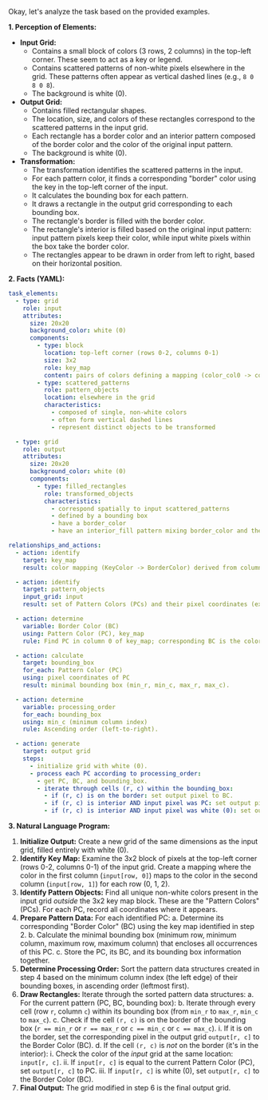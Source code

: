 Okay, let's analyze the task based on the provided examples.

**1. Perception of Elements:**

*   **Input Grid:**
    *   Contains a small block of colors (3 rows, 2 columns) in the top-left corner. These seem to act as a key or legend.
    *   Contains scattered patterns of non-white pixels elsewhere in the grid. These patterns often appear as vertical dashed lines (e.g., `8 0 8 0 8`).
    *   The background is white (0).
*   **Output Grid:**
    *   Contains filled rectangular shapes.
    *   The location, size, and colors of these rectangles correspond to the scattered patterns in the input grid.
    *   Each rectangle has a border color and an interior pattern composed of the border color and the color of the original input pattern.
    *   The background is white (0).
*   **Transformation:**
    *   The transformation identifies the scattered patterns in the input.
    *   For each pattern color, it finds a corresponding "border" color using the key in the top-left corner of the input.
    *   It calculates the bounding box for each pattern.
    *   It draws a rectangle in the output grid corresponding to each bounding box.
    *   The rectangle's border is filled with the border color.
    *   The rectangle's interior is filled based on the original input pattern: input pattern pixels keep their color, while input white pixels within the box take the border color.
    *   The rectangles appear to be drawn in order from left to right, based on their horizontal position.

**2. Facts (YAML):**


```yaml
task_elements:
  - type: grid
    role: input
    attributes:
      size: 20x20
      background_color: white (0)
      components:
        - type: block
          location: top-left corner (rows 0-2, columns 0-1)
          size: 3x2
          role: key_map
          content: pairs of colors defining a mapping (color_col0 -> color_col1)
        - type: scattered_patterns
          role: pattern_objects
          location: elsewhere in the grid
          characteristics:
            - composed of single, non-white colors
            - often form vertical dashed lines
            - represent distinct objects to be transformed

  - type: grid
    role: output
    attributes:
      size: 20x20
      background_color: white (0)
      components:
        - type: filled_rectangles
          role: transformed_objects
          characteristics:
            - correspond spatially to input scattered_patterns
            - defined by a bounding box
            - have a border_color
            - have an interior_fill pattern mixing border_color and the original pattern_color

relationships_and_actions:
  - action: identify
    target: key_map
    result: color mapping (KeyColor -> BorderColor) derived from column 0 to column 1 within the 3x2 block.

  - action: identify
    target: pattern_objects
    input_grid: input
    result: set of Pattern Colors (PCs) and their pixel coordinates (excluding key_map area).

  - action: determine
    variable: Border Color (BC)
    using: Pattern Color (PC), key_map
    rule: Find PC in column 0 of key_map; corresponding BC is the color in column 1 of the same row.

  - action: calculate
    target: bounding_box
    for_each: Pattern Color (PC)
    using: pixel coordinates of PC
    result: minimal bounding box (min_r, min_c, max_r, max_c).

  - action: determine
    variable: processing_order
    for_each: bounding_box
    using: min_c (minimum column index)
    rule: Ascending order (left-to-right).

  - action: generate
    target: output grid
    steps:
      - initialize grid with white (0).
      - process each PC according to processing_order:
        - get PC, BC, and bounding_box.
        - iterate through cells (r, c) within the bounding_box:
          - if (r, c) is on the border: set output pixel to BC.
          - if (r, c) is interior AND input pixel was PC: set output pixel to PC.
          - if (r, c) is interior AND input pixel was white (0): set output pixel to BC.
```


**3. Natural Language Program:**

1.  **Initialize Output:** Create a new grid of the same dimensions as the input grid, filled entirely with white (0).
2.  **Identify Key Map:** Examine the 3x2 block of pixels at the top-left corner (rows 0-2, columns 0-1) of the input grid. Create a mapping where the color in the first column (`input[row, 0]`) maps to the color in the second column (`input[row, 1]`) for each row (0, 1, 2).
3.  **Identify Pattern Objects:** Find all unique non-white colors present in the input grid *outside* the 3x2 key map block. These are the "Pattern Colors" (PCs). For each PC, record all coordinates where it appears.
4.  **Prepare Pattern Data:** For each identified PC:
    a.  Determine its corresponding "Border Color" (BC) using the key map identified in step 2.
    b.  Calculate the minimal bounding box (minimum row, minimum column, maximum row, maximum column) that encloses all occurrences of this PC.
    c.  Store the PC, its BC, and its bounding box information together.
5.  **Determine Processing Order:** Sort the pattern data structures created in step 4 based on the minimum column index (the left edge) of their bounding boxes, in ascending order (leftmost first).
6.  **Draw Rectangles:** Iterate through the sorted pattern data structures:
    a.  For the current pattern (PC, BC, bounding box):
    b.  Iterate through every cell (row `r`, column `c`) within its bounding box (from `min_r` to `max_r`, `min_c` to `max_c`).
    c.  Check if the cell `(r, c)` is on the border of the bounding box (`r == min_r` or `r == max_r` or `c == min_c` or `c == max_c`).
        i.  If it is on the border, set the corresponding pixel in the output grid `output[r, c]` to the Border Color (BC).
    d.  If the cell `(r, c)` is *not* on the border (it's in the interior):
        i.  Check the color of the *input* grid at the same location: `input[r, c]`.
        ii. If `input[r, c]` is equal to the current Pattern Color (PC), set `output[r, c]` to PC.
        iii. If `input[r, c]` is white (0), set `output[r, c]` to the Border Color (BC).
7.  **Final Output:** The grid modified in step 6 is the final output grid.